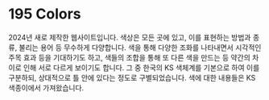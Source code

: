# 195 Colors

2024년 새로 제작한 웹사이트입니다.
색상은 모든 곳에 있고, 이를 표현하는 방법과 종류, 불리는 용어 등 무수하게 다양합니다.
색을 통해 다양한 조화를 나타내면서 시각적인 주목 효과 등을 기대하기도 하고, 
색들의 조합을 통해 또 다른 색을 만드는 등 약간의 차이로 인해 서로 다르게 보이기도 합니다.
그 중 한국의 KS 색체계를 기본으로 하여 이를 구분하되, 상대적으로 틀 안에 있다는 정도로 구별되었습니다.
색에 대한 내용들은 KS 색종이에서 가져왔습니다.
